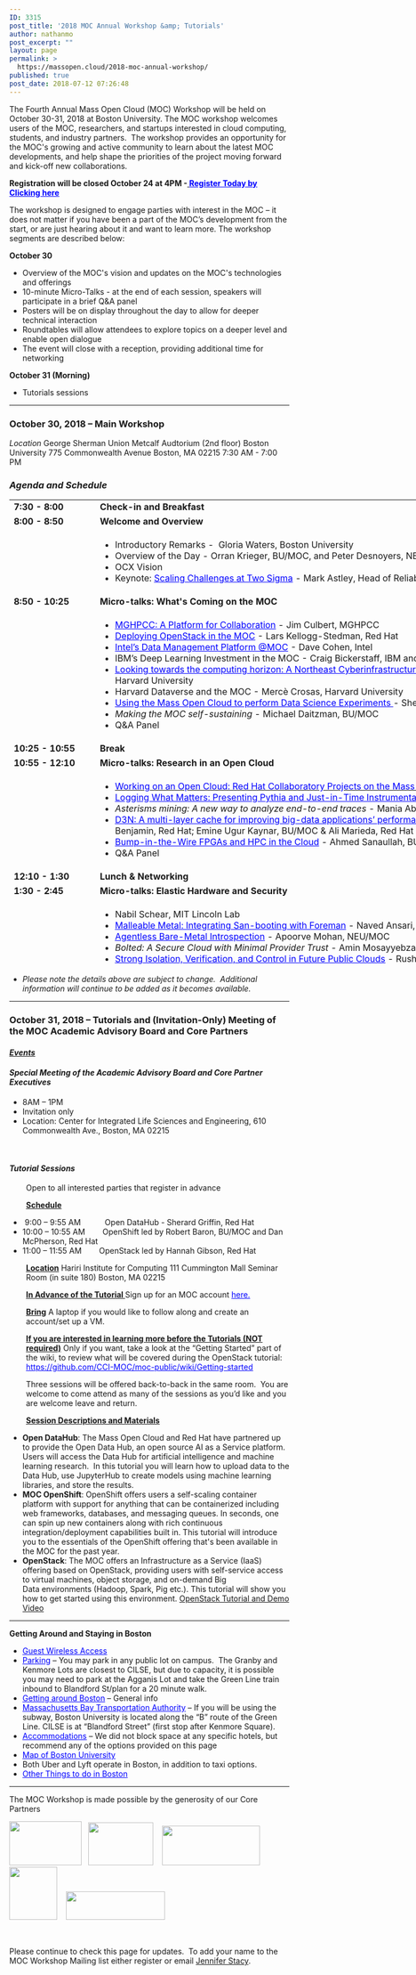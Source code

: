 ```yaml
---
ID: 3315
post_title: '2018 MOC Annual Workshop &amp; Tutorials'
author: nathanmo
post_excerpt: ""
layout: page
permalink: >
  https://massopen.cloud/2018-moc-annual-workshop/
published: true
post_date: 2018-07-12 07:26:48
---
```

<p class="entry-header">The Fourth Annual Mass Open Cloud (MOC) Workshop will be held on October 30-31, 2018 at Boston University. The MOC workshop welcomes users of the MOC, researchers, and startups interested in cloud computing, students, and industry partners.  The workshop provides an opportunity for the MOC's growing and active community to learn about the latest MOC developments, and help shape the priorities of the project moving forward and kick-off new collaborations.</p>
<strong>Registration will be closed October 24 at 4PM -<span style="text-decoration: underline"><span style="color: #0000ff"> <a style="color: #0000ff;text-decoration: underline" href="https://docs.google.com/forms/d/e/1FAIpQLSfCxHLEwnNFMOeYruGVV6EOIWzg-ON1vpJzJ1VkNreOpz6LpA/viewform?usp=sf_link">Register Today by Clicking here</a></span></span></strong>

<span style="font-weight: 400">The workshop is designed to engage parties with interest in the MOC – it does not matter if you have been a part of the MOC’s development from the start, or are just hearing about it and want to learn more. The workshop segments are described below:</span>

<b>October 30</b>
<ul>
 	<li style="font-weight: 400"><span style="font-weight: 400">Overview of the MOC's vision and updates on the MOC's technologies and offerings</span></li>
 	<li style="font-weight: 400"><span style="font-weight: 400">10-minute Micro-Talks - at the end of each session, speakers will participate in a brief Q&amp;A panel </span></li>
 	<li style="font-weight: 400"><span style="font-weight: 400">Posters will be on display throughout the day to allow for deeper technical interaction</span></li>
 	<li style="font-weight: 400"><span style="font-weight: 400">Roundtables will allow attendees to explore topics on a deeper level and enable open dialogue</span></li>
 	<li style="font-weight: 400"><span style="font-weight: 400">The event will close with a reception, providing additional time for networking</span></li>
</ul>
<b>October 31 (Morning)</b>
<ul>
 	<li style="font-weight: 400"><span style="font-weight: 400">Tutorials sessions </span></li>
</ul>

<hr />

<h3><strong>October 30, 2018 – Main Workshop</strong></h3>
<em>Location</em>
George Sherman Union
Metcalf Audtorium (2nd floor)
Boston University
775 Commonwealth Avenue
Boston, MA 02215
7:30 AM - 7:00 PM
<h3><em>Agenda and Schedule </em></h3>
<table style="width: 1184px;height: 837px">
<tbody>
<tr style="height: 18px">
<td style="width: 141.067px;height: 18px"><strong>7:30 - 8:00 </strong></td>
<td style="width: 1031.73px;height: 18px"><strong>Check-in and Breakfast </strong></td>
</tr>
<tr style="height: 18px">
<td style="width: 141.067px;height: 18px"><strong>8:00 - 8:50 </strong><strong>
</strong></td>
<td style="width: 1031.73px;height: 18px"><strong>Welcome and Overview</strong></td>
</tr>
<tr style="height: 72px">
<td style="width: 141.067px;height: 72px"><strong> </strong></td>
<td style="width: 1031.73px;height: 72px">
<ul>
 	<li>Introductory Remarks -  Gloria Waters, Boston University</li>
 	<li>Overview of the Day - Orran Krieger, BU/MOC, and Peter Desnoyers, NEU/MOC</li>
 	<li>OCX Vision</li>
 	<li>Keynote: <span style="color: #0000ff"><a style="color: #0000ff;text-decoration: underline" href="https://massopen.cloud/wp-content/uploads/2018/10/Astley-Abstract-and-Bio.pdf">Scaling Challenges at Two Sigma</a></span> - Mark Astley, Head of Reliability Engineering, Two Sigma Investments</li>
</ul>
</td>
</tr>
<tr style="height: 18px">
<td style="width: 141.067px;height: 18px"><strong>8:50 - 10:25 </strong></td>
<td style="width: 1031.73px;height: 18px"><b>Micro-talks: What's Coming on the MOC</b></td>
</tr>
<tr style="height: 173px">
<td style="width: 141.067px;height: 173px"><strong> </strong></td>
<td style="width: 1031.73px;height: 173px">
<ul>
 	<li><span style="text-decoration: underline"><span style="color: #0000ff"><a style="color: #0000ff;text-decoration: underline" href="https://massopen.cloud/wp-content/uploads/2018/10/Culbert-Abstract-and-Bio.pdf">MGHPCC: A Platform for Collaboration</a></span></span> - Jim Culbert, MGHPCC</li>
 	<li><a href="https://massopen.cloud/wp-content/uploads/2018/10/Kellogg-Stedman-Abstract-and-Bio.pdf"><span style="text-decoration: underline;color: #0000ff">Deploying OpenStack in <span style="text-decoration: underline">the</span> MOC</span></a> - Lars Kellogg-Stedman, Red Hat</li>
 	<li><span style="color: #0000ff"><a style="color: #0000ff;text-decoration: underline" href="https://massopen.cloud/wp-content/uploads/2018/10/Abstract-and-Bio.pdf">Intel’s Data Management Platform @MOC</a></span> - Dave Cohen, Intel</li>
 	<li>IBM’s Deep Learning Investment in the MOC - Craig Bickerstaff, IBM and Greg Wallace, IBM</li>
 	<li><span style="text-decoration: underline"><span style="color: #0000ff;text-decoration: underline"><a style="color: #0000ff;text-decoration: underline" href="https://massopen.cloud/wp-content/uploads/2018/10/Gilmore-and-Yokel-Abstract-and-Bio.pdf">Looking towards the computing horizon: A Northeast Cyberinfrastructure Lab</a> </span></span>- Wayne Gilmore, Boston University &amp; Scott Yokel, Harvard University</li>
 	<li>Harvard Dataverse and the MOC - Mercè Crosas, Harvard University</li>
 	<li><span style="text-decoration: underline"><span style="color: #0000ff;text-decoration: underline"><a style="color: #0000ff;text-decoration: underline" href="https://massopen.cloud/wp-content/uploads/2018/10/Huels-Abstract-and-bio.pdf">Using the Mass Open Cloud to perform Data Science Experiments</a> </span></span>- Sherard Griffin, Red Hat</li>
 	<li><em>Making the MOC self-sustaining</em> - Michael Daitzman, BU/MOC</li>
 	<li>Q&amp;A Panel</li>
</ul>
</td>
</tr>
<tr style="height: 18px">
<td style="width: 141.067px;height: 18px"><strong>10:25 - 10:55 </strong></td>
<td style="width: 1031.73px;height: 18px"><b>Break</b></td>
</tr>
<tr style="height: 18px">
<td style="width: 141.067px;height: 18px"><strong>10:55 - 12:10</strong></td>
<td style="width: 1031.73px;height: 18px"><b>Micro-talks: Research in an Open Cloud</b></td>
</tr>
<tr style="height: 173px">
<td style="width: 141.067px;height: 163px"><strong> </strong></td>
<td style="width: 1031.73px;height: 163px">
<ul>
 	<li><a href="https://massopen.cloud/wp-content/uploads/2018/10/Brock-Abstract-and-Bio.pdf"><span style="color: #0000ff">Working on an Open Cloud: Red Hat Collaboratory Projects on the Mass Open Cloud</span></a> - Hugh Brock, Red Hat</li>
 	<li><span style="color: #0000ff"><a style="color: #0000ff" href="https://massopen.cloud/wp-content/uploads/2018/10/Ates-and-Sturmann-Abstract-and-Bio.pdf">Logging What Matters: Presenting Pythia and Just-in-Time Instrumentation</a></span> - Emre Ates, BU &amp; Lily Sturmann, BU/Red Hat</li>
 	<li><em>Asterisms mining: A new way to analyze end-to-end traces</em> - Mania Abdi, NEU/MOC &amp; Golsana Ghaemi, BU/MOC</li>
 	<li><a href="https://massopen.cloud/wp-content/uploads/2018/10/Benjamin-Kaynar-and-Maredia-Abstract-and-Bio.pdf"><span style="text-decoration: underline"><span style="color: #0000ff;text-decoration: underline">D3N: A multi-layer cache for improving big-data applications’ performance in data centers with imbalanced networks</span></span></a><em>- </em>Matt Benjamin, Red Hat; Emine Ugur Kaynar, BU/MOC &amp; Ali Marieda, Red Hat</li>
 	<li><span style="color: #0000ff"><a style="color: #0000ff" href="https://massopen.cloud/wp-content/uploads/2018/10/Sanaullah-Abstract-and-Bio.pdf">Bump-in-the-Wire FPGAs and HPC in the Cloud</a></span> <em>-</em> Ahmed Sanaullah, BU</li>
 	<li>Q&amp;A Panel</li>
</ul>
</td>
</tr>
<tr style="height: 18px">
<td style="width: 141.067px;height: 18px"><strong>12:10 - 1:30 </strong></td>
<td style="width: 1031.73px;height: 18px"><strong>Lunch &amp; Networking</strong></td>
</tr>
<tr style="height: 18px">
<td style="width: 141.067px;height: 18px"><strong>1:30 - 2:45 </strong></td>
<td style="width: 1031.73px;height: 18px"><strong>Micro-talks: Elastic Hardware and Security</strong></td>
</tr>
<tr style="height: 18px">
<td style="width: 141.067px;height: 18px"><strong> </strong></td>
<td style="width: 1031.73px;height: 18px">
<ul>
 	<li>Nabil Schear, MIT Lincoln Lab</li>
 	<li><span style="text-decoration: underline;color: #0000ff"><a style="color: #0000ff;text-decoration: underline" href="https://massopen.cloud/wp-content/uploads/2018/10/Ballou-Abstract-and-Bio.pdf">Malleable Metal: Integrating <span>San-booting</span> with Foreman</a></span> - Naved Ansari, BU/MOC &amp; Ian Ballou, BU/MOC</li>
 	<li><a href="https://massopen.cloud/wp-content/uploads/2018/10/Mohan-Abstract-and-Bio.pdf"><span style="text-decoration: underline"><span style="color: #0000ff;text-decoration: underline">Agentless Bare-Metal Introspection</span></span></a> - Apoorve Mohan, NEU/MOC</li>
 	<li><em>Bolted: A Secure Cloud with Minimal Provider Trust</em> - Amin Mosayyebzadeh, BU/MOC</li>
 	<li><a href="https://massopen.cloud/wp-content/uploads/2018/10/Patel-Abstract-and-Bio.pdf"><span style="text-decoration: underline;color: #0000ff">Strong Isolation, Verification, and Control in Future Public Clouds</span></a> - Rushi Patel, BU</li>
 	<li><a href="https://massopen.cloud/wp-content/uploads/2018/10/Tikale-Abstract-and-Bio.pdf"><span style="text-decoration: underline"><span style="color: #0000ff;text-decoration: underline">FLOCX: Enabling marketplace at the bottom of the cloud</span> </span></a>- Sahil Tikale, BU/MOC</li>
 	<li>Q&amp;A Panel</li>
</ul>
</td>
</tr>
<tr style="height: 18px">
<td style="width: 141.067px;height: 18px"><strong>2:45 - 3:50 </strong></td>
<td style="width: 1031.73px;height: 18px"><strong>Micro-talks: Research on an Open Cloud</strong></td>
</tr>
<tr style="height: 135px">
<td style="width: 141.067px;height: 135px"><strong> </strong></td>
<td style="width: 1031.73px;height: 135px">
<ul>
 	<li><span style="text-decoration: underline"><a href="https://massopen.cloud/wp-content/uploads/2018/10/McPherson-and-Pienaar-Abstract-and-Bio-2.pdf"><span style="color: #0000ff;text-decoration: underline">Medical Image Processing on the MOC with ChRIS and OpenShift</span> </a></span>- Dan McPherson, Red Hat &amp; Rudolph Pienaar, Boston Children's Hospital</li>
 	<li><span style="text-decoration: underline"><span style="color: #0000ff"><a style="color: #0000ff;text-decoration: underline" href="https://massopen.cloud/wp-content/uploads/2018/10/Getchell-Abstract-and-Bio.pdf">Secure Multi-Party Computing in the Cloud</a></span></span> - Ben Getchell, BU</li>
 	<li><a href="https://massopen.cloud/wp-content/uploads/2018/10/Unger-Abstract-and-Bio.pdf"><span style="text-decoration: underline"><span style="color: #0000ff;text-decoration: underline">FaaS: Think Outside the Container</span> </span></a>- Tommy Unger, BU</li>
 	<li><a href="https://massopen.cloud/wp-content/uploads/2018/10/Dong-Abstract-and-Bio.pdf"><span style="text-decoration: underline;color: #0000ff">A demonstration of adapting HW to SW needs for network workloads</span></a> - Han Dong, BU</li>
 	<li><span style="text-decoration: underline;color: #0000ff"><a style="color: #0000ff;text-decoration: underline" href="https://massopen.cloud/wp-content/uploads/2018/10/UKL__A_Unikernel_based_on_Linux.pdf">A Unikernal based on Linux</a></span> - Ali Raza, BU &amp; Parul Sohal, BU</li>
 	<li>Q&amp;A Panel</li>
</ul>
</td>
</tr>
<tr style="height: 18px">
<td style="width: 141.067px;height: 18px"><strong>3:50 - 4:20</strong></td>
<td style="width: 1031.73px;height: 18px"><strong>Break</strong></td>
</tr>
<tr style="height: 18px">
<td style="width: 141.067px;height: 18px"><strong>4:20 - 5:20 </strong></td>
<td style="width: 1031.73px;height: 18px"><strong>Roundtables (Attendees will pick one to attend)</strong></td>
</tr>
<tr style="height: 42px">
<td style="width: 141.067px;height: 42px"><strong> </strong></td>
<td style="width: 1031.73px;height: 42px">
<ul>
 	<li>Cloud Research - facilitated by Ayse Coskun, BU; Raja Sambasivan, BU &amp; Mayank Varia, BU</li>
 	<li><a href="https://massopen.cloud/wp-content/uploads/2018/10/Data-Science-and-the-MOC-Roundtable-1.pdf"><span style="text-decoration: underline;color: #0000ff">Data Science and the MOC</span></a> - facilitated by Merce Crosas, Harvard University &amp; Sherard Griffin, Red Hat</li>
 	<li><a href="https://massopen.cloud/wp-content/uploads/2018/10/NECI-Roundtable.pdf"><span style="text-decoration: underline"><span style="color: #0000ff;text-decoration: underline">Looking towards the computing horizon: A Northeast Cyberinfrastructure Lab</span></span></a> - facilitated by John Goodhue, MGHPCC &amp; Scott Yokel, Harvard University</li>
</ul>
</td>
</tr>
<tr style="height: 18px">
<td style="width: 141.067px;height: 18px"><strong>5:20 - 5:40</strong></td>
<td style="width: 1031.73px;height: 18px"><strong>Roundtable Report Outs</strong></td>
</tr>
<tr style="height: 18px">
<td style="width: 141.067px;height: 18px"><strong>5:40 - 5:50</strong></td>
<td style="width: 1031.73px;height: 18px"><strong>Closing Remarks</strong></td>
</tr>
<tr style="height: 18px">
<td style="width: 141.067px;height: 18px"><strong>5:50 - 7:00</strong></td>
<td style="width: 1031.73px;height: 18px"><strong>Reception</strong></td>
</tr>
</tbody>
</table>
<ul>
 	<li><em>Please note the details above are subject to change.  Additional information will continue to be added as it becomes available.</em></li>
</ul>

<hr />

<h3><strong>October 31, 2018 – Tutorials and (Invitation-Only) Meeting of the MOC Academic Advisory Board and Core Partners</strong></h3>
<h4><span style="text-decoration: underline"><strong><em>Events</em></strong></span></h4>
<h4><strong><em>Special Meeting of the Academic Advisory Board and Core Partner Executives</em></strong></h4>
<ul>
 	<li>8AM – 1PM</li>
 	<li>Invitation only</li>
 	<li>Location: Center for Integrated Life Sciences and Engineering, 610 Commonwealth Ave., Boston, MA 02215</li>
</ul>
&nbsp;
<h4><strong><em>Tutorial Sessions</em> </strong></h4>
<p style="padding-left: 30px">Open to all interested parties that register in advance</p>
<p style="padding-left: 30px"><strong><u>Schedule</u></strong></p>

<ul>
 	<li> 9:00 – 9:55 AM           Open DataHub - Sherard Griffin, Red Hat</li>
 	<li>10:00 – 10:55 AM        OpenShift led by Robert Baron, BU/MOC and Dan McPherson, Red Hat</li>
 	<li>11:00 – 11:55 AM        OpenStack led by Hannah Gibson, Red Hat</li>
</ul>
<p style="padding-left: 30px"><strong><u>Location</u></strong>
Hariri Institute for Computing
111 Cummington Mall
Seminar Room (in suite 180)
Boston, MA 02215</p>
<p style="padding-left: 30px"><strong><u>In Advance of the Tutorial
</u></strong>Sign up for an MOC account <span style="color: #0000ff"><a style="color: #0000ff" href="https://massopen.cloud/blog/user-account-request-form/">here.</a></span></p>
<p style="padding-left: 30px"><strong><u>Bring</u></strong>
A laptop if you would like to follow along and create an account/set up a VM.</p>
<p style="padding-left: 30px"><strong><u>If you are interested in learning more before the Tutorials (NOT required)</u></strong>
Only if you want, take a look at the “Getting Started” part of the wiki, to review what will be covered during the OpenStack tutorial:
<span style="text-decoration: underline"><span style="color: #0000ff"><a style="color: #0000ff;text-decoration: underline" href="https://github.com/CCI-MOC/moc-public/wiki/Getting-started">https://github.com/CCI-MOC/moc-public/wiki/Getting-started</a></span></span></p>
<p style="padding-left: 30px">Three sessions will be offered back-to-back in the same room.  You are welcome to come attend as many of the sessions as you’d like and you are welcome leave and return.</p>
<p style="padding-left: 30px"><strong><u>Session Descriptions and Materials</u></strong></p>

<ul>
 	<li><strong>Open DataHub</strong>: The Mass Open Cloud and Red Hat have partnered up to provide the Open Data Hub, an open source AI as a Service platform.  Users will access the Data Hub for artificial intelligence and machine learning research.  In this tutorial you will learn how to upload data to the Data Hub, use JupyterHub to create models using machine learning libraries, and store the results.</li>
 	<li><strong>MOC OpenShift</strong>: OpenShift offers users a self-scaling container platform with support for anything that can be containerized including web frameworks, databases, and messaging queues. In seconds, one can spin up new containers along with rich continuous integration/deployment capabilities built in. This tutorial will introduce you to the essentials of the OpenShift offering that's been available in the MOC for the past year.</li>
 	<li><strong>OpenStack</strong>: The MOC offers an Infrastructure as a Service (IaaS) offering based on OpenStack, providing users with self-service access to virtual machines, object storage, and on-demand Big Data environments (Hadoop, Spark, Pig etc.). This tutorial will show you how to get started using this environment. <a href="https://www.youtube.com/channel/UCalL-e8-FgFAxo3P8BB-N9w">OpenStack Tutorial and Demo Video</a></li>
</ul>

<hr />

<strong>Getting Around and Staying in Boston
</strong>
<ul>
 	<li><span style="text-decoration: underline"><span style="color: #0000ff"><a style="color: #0000ff;text-decoration: underline" href="https://www.bu.edu/tech/services/support/networks/wireless/guest/">Guest Wireless Access</a></span></span></li>
 	<li><span style="text-decoration: underline"><span style="color: #0000ff"><a style="color: #0000ff;text-decoration: underline" href="https://www.bu.edu/parking/lots-locations/family-guests-and-visitor-parking/">Parking</a></span></span> – You may park in any public lot on campus.  The Granby and Kenmore Lots are closest to CILSE, but due to capacity, it is possible you may need to park at the Agganis Lot and take the Green Line train inbound to Blandford St/plan for a 20 minute walk.</li>
 	<li><span style="text-decoration: underline;color: #0000ff"><a style="color: #0000ff;text-decoration: underline" href="http://www.bu.edu/admissions/student-life/city-of-boston/transportation/">Getting around Boston</a></span> – General info</li>
 	<li><a href="http://www.mbta.com/"><span style="text-decoration: underline;color: #0000ff">Massachusetts Bay Transportation Authority</span></a> – If you will be using the subway, Boston University is located along the “B” route of the Green Line. CILSE is at “Blandford Street” (first stop after Kenmore Square).</li>
 	<li><a href="http://www.bu.edu/alumni/benefits-resources/travel/#hotels"><span style="text-decoration: underline"><span style="color: #0000ff;text-decoration: underline">Accommodations</span></span></a> – We did not block space at any specific hotels, but recommend any of the options provided on this page</li>
 	<li><a href="http://www.bu.edu/maps/"><span style="text-decoration: underline"><span style="color: #0000ff;text-decoration: underline">Map of Boston University</span></span></a></li>
 	<li>Both Uber and Lyft operate in Boston, in addition to taxi options.</li>
 	<li><span style="text-decoration: underline"><span style="color: #0000ff"><a style="color: #0000ff;text-decoration: underline" href="http://www.bu.edu/admissions/student-life/city-of-boston/">Other Things to do in Boston</a></span></span></li>
</ul>

<hr />

The MOC Workshop is made possible by the generosity of our Core Partners

<img class="alignnone wp-image-781" src="https://massopen.cloud/wp-content/uploads/2016/03/cisco-logo-3-300x182.jpg" alt="" width="130" height="79" />   <img class="alignnone wp-image-780" src="https://massopen.cloud/wp-content/uploads/2016/03/293px-Intel-logo.svg.png" alt="" width="117" height="77" />    <img class="alignnone wp-image-3204" src="https://massopen.cloud/wp-content/uploads/2016/03/na_logo_hrz_2c_rgb_lrg1-300x120.jpg" alt="" width="176" height="71" />   <img class="alignnone wp-image-787" src="https://massopen.cloud/wp-content/uploads/2016/03/redhat-logo-273x300.jpg" alt="" width="86" height="95" />    <img class="alignnone wp-image-785" src="https://massopen.cloud/wp-content/uploads/2016/03/TwoSigma-636x183-300x86.png" alt="" width="178" height="51" />

&nbsp;

Please continue to check this page for updates.  To add your name to the MOC Workshop Mailing list either register or email <a href="jstacy@bu.edu">Jennifer Stacy</a>.